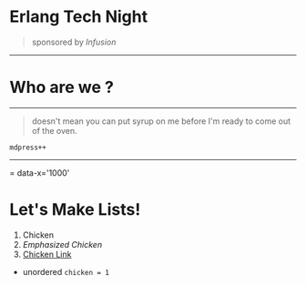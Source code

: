 # Erlang Tech Night
> sponsored by *Infusion*

---

# Who are we ?

---

> doesn't mean you can put syrup on me before I'm ready to come out of the oven.

	mdpress++

---
= data-x='1000'
# Let's Make Lists!

1. Chicken
2. *Emphasized Chicken*
3. [Chicken Link](http://github.com/egonschiele/mdpress)

- unordered `chicken = 1`


